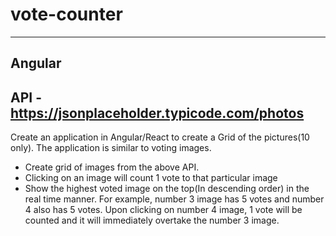 # vote-counter

-------------
Angular
-------------
API - https://jsonplaceholder.typicode.com/photos
---------------------------------------------------
Create an application in Angular/React to create a Grid of the
pictures(10 only). The application is similar to voting images.
- Create grid of images from the above API.
- Clicking on an image will count 1 vote to that particular image
- Show the highest voted image on the top(In descending order) in the
real time manner. For example, number 3 image has 5 votes and number 4
also has 5 votes. Upon clicking on number 4 image, 1 vote will be
counted and it will immediately overtake the number 3 image.
